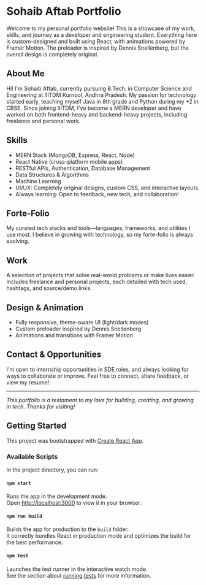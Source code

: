 # Sohaib Aftab Portfolio

Welcome to my personal portfolio website! This is a showcase of my work, skills, and journey as a developer and engineering student. Everything here is custom-designed and built using React, with animations powered by Framer Motion. The preloader is inspired by Dennis Snellenberg, but the overall design is completely original.

## About Me
Hi! I'm Sohaib Aftab, currently pursuing B.Tech. in Computer Science and Engineering at IIITDM Kurnool, Andhra Pradesh. My passion for technology started early, teaching myself Java in 8th grade and Python during my +2 in CBSE. Since joining IIITDM, I've become a MERN developer and have worked on both frontend-heavy and backend-heavy projects, including freelance and personal work.

## Skills
- MERN Stack (MongoDB, Express, React, Node)
- React Native (cross-platform mobile apps)
- RESTful APIs, Authentication, Database Management
- Data Structures & Algorithms
- Machine Learning
- UI/UX: Completely original designs, custom CSS, and interactive layouts.
- Always learning: Open to feedback, new tech, and collaboration!

## Forte-Folio
My curated tech stacks and tools—languages, frameworks, and utilities I use most. I believe in growing with technology, so my forte-folio is always evolving.

## Work
A selection of projects that solve real-world problems or make lives easier. Includes freelance and personal projects, each detailed with tech used, hashtags, and source/demo links.

## Design & Animation
- Fully responsive, theme-aware UI (light/dark modes)
- Custom preloader inspired by Dennis Snellenberg
- Animations and transitions with Framer Motion

## Contact & Opportunities
I'm open to internship opportunities in SDE roles, and always looking for ways to collaborate or improve. Feel free to connect, share feedback, or view my resume!

---

_This portfolio is a testament to my love for building, creating, and growing in tech. Thanks for visiting!_

## Getting Started

This project was bootstrapped with [Create React App](https://github.com/facebook/create-react-app).

### Available Scripts

In the project directory, you can run:

#### `npm start`

Runs the app in the development mode.\
Open [http://localhost:3000](http://localhost:3000) to view it in your browser.

#### `npm run build`

Builds the app for production to the `build` folder.\
It correctly bundles React in production mode and optimizes the build for the best performance.

#### `npm test`

Launches the test runner in the interactive watch mode.\
See the section about [running tests](https://facebook.github.io/create-react-app/docs/running-tests) for more information.
